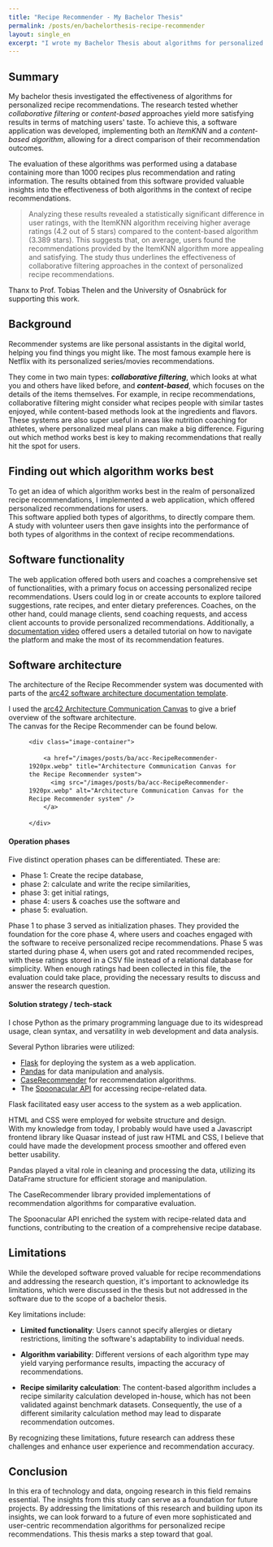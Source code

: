 ```yaml
---
title: "Recipe Recommender - My Bachelor Thesis"
permalink: /posts/en/bachelorthesis-recipe-recommender
layout: single_en
excerpt: "I wrote my Bachelor Thesis about algorithms for personalized recipe recommendations - here are some insights!"
---
```


## Summary

My bachelor thesis investigated the effectiveness of algorithms for personalized recipe recommendations. 
The research tested whether _collaborative filtering_ or _content-based_ approaches yield more satisfying results in terms of matching users' taste. 
To achieve this, a software application was developed, implementing both an _ItemKNN_ and a _content-based algorithm_, allowing for a direct comparison of their recommendation outcomes.

The evaluation of these algorithms was performed using a database containing more than 1000 recipes plus recommendation and rating information. 
The results obtained from this software provided valuable insights into the effectiveness of both algorithms in the context of recipe recommendations. 

>Analyzing these results revealed a statistically significant difference in user ratings, with the ItemKNN algorithm receiving higher average ratings (4.2 out of 5 stars) compared to the content-based algorithm (3.389 stars). 
>This suggests that, on average, users found the recommendations provided by the ItemKNN algorithm more appealing and satisfying.
>The study thus underlines the effectiveness of collaborative filtering approaches in the context of personalized recipe recommendations.

Thanx to Prof. Tobias Thelen and the University of Osnabrück for supporting this work.

## Background 

Recommender systems are like personal assistants in the digital world, 
helping you find things you might like. The most famous example here is Netflix with its personalized series/movies recommendations.

They come in two main types:
***collaborative filtering***, which looks at what you and others have liked before, 
and ***content-based***, which focuses on the details of the items themselves. 
For example, in recipe recommendations, 
collaborative filtering might consider what recipes people with similar tastes enjoyed, 
while content-based methods look at the ingredients and flavors. 
These systems are also super useful in areas like nutrition coaching for athletes, 
where personalized meal plans can make a big difference. 
Figuring out which method works best is key to making recommendations that really hit the spot for users.

## Finding out which algorithm works best
To get an idea of which algorithm works best in the realm of personalized recipe recommendations, 
I implemented a web application, which offered personalized recommendations for users.  
This software applied both types of algorithms, to directly compare them.  
A study with volunteer users then gave insights into the performance of both types of algorithms in the context of recipe recommendations.

## Software functionality
The web application offered both users and coaches a comprehensive set of functionalities, 
with a primary focus on accessing personalized recipe recommendations. 
Users could log in or create accounts to explore tailored suggestions, rate recipes, and enter dietary preferences. 
Coaches, on the other hand, could manage clients, send coaching requests, 
and access client accounts to provide personalized recommendations.
Additionally, a [documentation video](https://www.youtube.com/watch?v=OnRLb6I9Www) offered users a detailed tutorial on how to navigate the platform and 
make the most of its recommendation features.

## Software architecture

The architecture of the Recipe Recommender system was documented with parts of the
[arc42 software architecture documentation template](https://arc42.org/).  

I used the [arc42 Architecture Communication Canvas](https://canvas.arc42.org/architecture-communication-canvas)
to give a brief overview of the software architecture.  
The canvas for the Recipe Recommender can be found below.

<figure>

    <div class="image-container">
      
        <a href="/images/posts/ba/acc-RecipeRecommender-1920px.webp" title="Architecture Communication Canvas for the Recipe Recommender system">
          <img src="/images/posts/ba/acc-RecipeRecommender-1920px.webp" alt="Architecture Communication Canvas for the Recipe Recommender system" />
        </a>

    </div>

</figure>

#### Operation phases

Five distinct operation phases can be differentiated. These are:
- Phase 1: Create the recipe database,
- phase 2: calculate and write the recipe similarities,
- phase 3: get initial ratings,
- phase 4: users & coaches use the software and
- phase 5: evaluation.

Phase 1 to phase 3 served as initialization phases. 
They provided the foundation for the core phase 4, 
where users and coaches engaged with the software to receive personalized recipe recommendations. 
Phase 5 was started during phase 4, when users got and rated recommended recipes, 
with these ratings stored in a CSV file instead of a relational database for simplicity. 
When enough ratings had been collected in this file, the evaluation could take place, 
providing the necessary results to discuss and answer the research question. 

#### Solution strategy / tech-stack

I chose Python as the primary programming language due to its widespread usage, clean syntax, and versatility in web development and data analysis.

Several Python libraries were utilized:
- [Flask](https://flask.palletsprojects.com/en/3.0.x/) for deploying the system as a web application.
- [Pandas](https://pandas.pydata.org/) for data manipulation and analysis.
- [CaseRecommender](https://github.com/caserec/CaseRecommender) for recommendation algorithms.
- The [Spoonacular API](https://spoonacular.com/food-api) for accessing recipe-related data.

Flask facilitated easy user access to the system as a web application.

HTML and CSS were employed for website structure and design.  
With my knowledge from today, I probably would have used a Javascript frontend library like Quasar instead of just raw HTML and CSS, 
I believe that could have made the development process smoother and offered even better usability.

Pandas played a vital role in cleaning and processing the data, utilizing its DataFrame structure for efficient storage and manipulation.

The CaseRecommender library provided implementations of recommendation algorithms for comparative evaluation.

The Spoonacular API enriched the system with recipe-related data and functions, contributing to the creation of a comprehensive recipe database.


## Limitations 

While the developed software proved valuable for recipe recommendations and addressing the research question, it's important to acknowledge its limitations, which were discussed in the thesis but not addressed in the software due to the scope of a bachelor thesis.

Key limitations include:

- **Limited functionality**: Users cannot specify allergies or dietary restrictions, limiting the software's adaptability to individual needs.

- **Algorithm variability**: Different versions of each algorithm type may yield varying performance results, impacting the accuracy of recommendations.

- **Recipe similarity calculation**: The content-based algorithm includes a recipe similarity calculation developed in-house, which has not been validated against benchmark datasets. 
  Consequently, the use of a different similarity calculation method may lead to disparate recommendation outcomes.

By recognizing these limitations, future research can address these challenges and enhance user experience and recommendation accuracy.

## Conclusion
In this era of technology and data, 
ongoing research in this field remains essential. 
The insights from this study can serve as a foundation for future projects. 
By addressing the limitations of this research and building upon its insights, 
we can look forward to a future of even more sophisticated and user-centric 
recommendation algorithms for personalized recipe recommendations. 
This thesis marks a step toward that goal.


